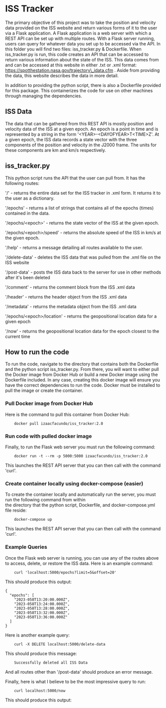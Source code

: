 # ISS Tracker

The primary objective of this project was to take the position and velocity data provided on the ISS website and
return various forms of it to the user via a Flask application. A Flask application is a web server with which a
REST API can be set up with multiple routes. With a Flask server running, users can query for whatever data you set
up to be accessed via the API. In this folder you will find two files: iss\_tracker.py & Dockerfile. When
iss\_tracker.py is run, this code creates an API that can be accessed to return various information about the state
of the ISS. This data comes from and can be accessed at this website in either .txt or .xml format:
    https://spotthestation.nasa.gov/trajectory\_idata.cfm .
Aside from providing the data, this website describes the data in more detail.

In addition to providing the python script, there is also a Dockerfile provided for this package. This containerizes
the code for use on other machines through managing the dependencies.

## ISS Data

The data that can be gathered from this REST API is mostly position and velocity data of the ISS at a given epoch.
An epoch is a point in time and is represented by a string in the form '\<YEAR\>-\<DAYOFYEAR\>T\<TIME\>Z'. At a given epoch,
the ISS data records a state vector with the three components of the position and velocity in the J2000 frame. The
units for these components are km and km/s respectively.

## iss\_tracker.py

This python script runs the API that the user can pull from. It has the following routes:  

'/' - returns the entire data set for the ISS tracker in .xml form. It returns it to the user as a dictionary.

'/epochs' - returns a list of strings that contains all of the epochs (times) contained in the data.

'/epochs/\<epoch>' - returns the state vector of the ISS at the given epoch.

'/epochs/\<epoch\>/speed' - returns the absolute speed of the ISS in km/s at the given epoch.

'/help' - returns a message detailing all routes available to the user.

'/delete-data' - deletes the ISS data that was pulled from the .xml file on the ISS website

'/post-data' - posts the ISS data back to the server for use in other methods after it's been deleted

'/comment' - returns the comment block from the ISS .xml data

'/header' - returns the header object from the ISS .xml data

'/metadata' - returns the metadata object from the ISS .xml data

'/epochs/\<epoch\>/location' - returns the geopositional location data for a given epoch

'/now' - returns the geopositional location data for the epoch closest to the current time

## How to run the code

To run the code, navigate to the directory that contains both the Dockerfile and the python script iss\_tracker.py.
From there, you will want to either pull the Docker image from Docker Hub or build a new Docker image using the
Dockerfile included. In any case, creating this docker image will ensure you have the correct dependencies to
run the code. Docker must be installed to pull the image or create the container.

### Pull Docker image from Docker Hub

Here is the command to pull this container from Docker Hub:
```
    docker pull izaacfacundo/iss_tracker:2.0
```

### Run code with pulled docker image

Finally, to run the Flask web server you must run the following command:
```
    docker run -t --rm -p 5000:5000 izaacfacundo/iss_tracker:2.0
```
This launches the REST API server that you can then call with the command 'curl'.

### Create container  locally using docker-compose (easier)

To create the container locally and automatically run the server, you must run the following command from within  
the directory that the python script, Dockerfile, and docker-compose.yml file reside:
```
    docker-compose up
```
This launches the REST API server that you can then call with the command 'curl'.

### Example Queries

Once the Flask web server is running, you can use any of the routes above to access, delete, or restore the ISS
data. Here is an example command:
```
    curl 'localhost:5000/epochs?limit=5&offset=20'
```
This should produce this output:
```
{
  "epochs": [
    "2023-058T13:20:00.000Z",
    "2023-058T13:24:00.000Z",
    "2023-058T13:28:00.000Z",
    "2023-058T13:32:00.000Z",
    "2023-058T13:36:00.000Z"
  ]
}
```

Here is another example query:
```
    curl -X DELETE localhost:5000/delete-data
```
This should produce this message:
```
    Successfully deleted all ISS Data
```
And all routes other than '/post-data' should produce an error message.


Finally, here is what I believe to be the most impressive query to run:
```
    curl localhost:5000/now
```
This should produce this output:
```


